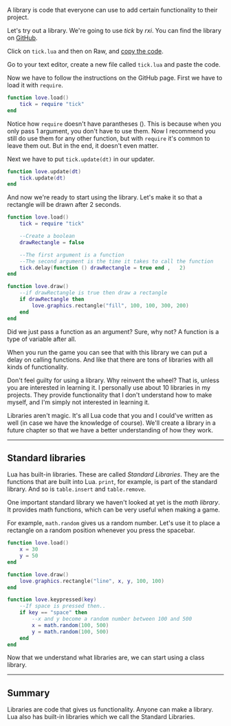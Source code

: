 A library is code that everyone can use to add certain functionality to their project.

Let's try out a library. We're going to use *tick* by *rxi*. You can find the library on [GitHub](https://github.com/rxi/tick).

Click on `tick.lua` and then on Raw, and [copy the code](https://raw.githubusercontent.com/rxi/tick/master/tick.lua).

Go to your text editor, create a new file called `tick.lua` and paste the code.

Now we have to follow the instructions on the GitHub page. First we have to load it with `require`.

```lua
function love.load()
	tick = require "tick"
end
```

Notice how `require` doesn't have parantheses (). This is because when you only pass 1 argument, you don't have to use them. Now I recommend you still do use them for any other function, but with `require` it's common to leave them out. But in the end, it doesn't even matter.

Next we have to put `tick.update(dt)` in our updater.

```lua
function love.update(dt)
	tick.update(dt)
end
```

And now we're ready to start using the library. Let's make it so that a rectangle will be drawn after 2 seconds.

```lua
function love.load()
	tick = require "tick"

	--Create a boolean
	drawRectangle = false

	--The first argument is a function
	--The second argument is the time it takes to call the function
	tick.delay(function () drawRectangle = true end ,	2)
end

function love.draw()
	--if drawRectangle is true then draw a rectangle
	if drawRectangle then
		love.graphics.rectangle("fill", 100, 100, 300, 200)
	end
end
```
Did we just pass a function as an argument? Sure, why not? A function is a type of variable after all.

When you run the game  you can see that with this library we can put a delay on calling functions. And like that there are tons of libraries with all kinds of functionality.

Don't feel guilty for using a library. Why reinvent the wheel? That is, unless you are interested in learning it. I personally use about 10 libraries in my projects. They provide functionality that I don't understand how to make myself, and I'm simply not interested in learning it.

Libraries aren't magic. It's all Lua code that you and I could've written as well (in case we have the knowledge of course). We'll create a library in a future chapter so that we have a better understanding of how they work.

___

## Standard libraries

Lua has built-in libraries. These are called *Standard Libraries*. They are the functions that are built into Lua. `print`, for example, is part of the standard library. And so is `table.insert` and `table.remove`.

One important standard library we haven't looked at yet is the *math library*. It provides math functions, which can be very useful when making a game.

For example, `math.random` gives us a random number. Let's use it to place a rectangle on a random position whenever you press the spacebar.

```lua
function love.load()
	x = 30
	y = 50
end

function love.draw()
	love.graphics.rectangle("line", x, y, 100, 100)
end

function love.keypressed(key)
	--If space is pressed then..
	if key == "space" then
		--x and y become a random number between 100 and 500
		x = math.random(100, 500)
		y = math.random(100, 500)
	end
end
```

Now that we understand what libraries are, we can start using a class library.

___

## Summary
Libraries are code that gives us functionality. Anyone can make a library. Lua also has built-in libraries which we call the Standard Libraries.
